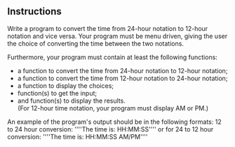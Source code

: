 ## Instructions
Write a program to convert the time from 24-hour notation to 12-hour notation and vice versa. Your program must be menu driven, giving the user the choice of converting the time between the two notations.

 Furthermore, your program must contain at least the following functions: 
* a function to convert the time from 24-hour notation to 12-hour notation;
* a function to convert the time from 12-hour notation to 24-hour notation; 
* a function to display the choices;
* function(s) to get the input;
* and function(s) to display the results.  
(For 12-hour time notation, your program must display AM or PM.)

An example of the program's output should be in the following formats:
12 to 24 hour conversion:
''''The time is: HH:MM:SS'''' 
or for 24 to 12 hour conversion:
''''The time is: HH:MM:SS AM/PM''''


